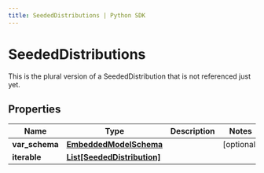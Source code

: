 ```yaml
---
title: SeededDistributions | Python SDK
---
```


# SeededDistributions

This is the plural version of a SeededDistribution that is not referenced just yet.

## Properties

Name | Type | Description | Notes
------------ | ------------- | ------------- | -------------
**var_schema** | [**EmbeddedModelSchema**](EmbeddedModelSchema) |  | [optional] 
**iterable** | [**List[SeededDistribution]**](SeededDistribution) |  | 


